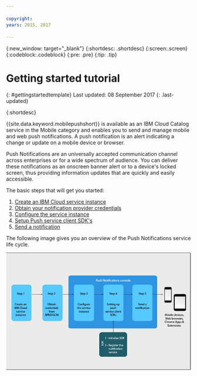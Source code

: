 ```yaml
---

copyright:
years: 2015, 2017

---
```


{:new_window: target="_blank"}
{:shortdesc: .shortdesc}
{:screen:.screen}
{:codeblock:.codeblock}
{:pre: .pre}
{:tip: .tip}

# Getting started tutorial
{: #gettingstartedtemplate}
Last updated: 08 September 2017
{: .last-updated}

{:shortdesc}

{{site.data.keyword.mobilepushshort}} is available as an IBM Cloud Catalog service in the Mobile category and enables you to send and manage mobile and web push notifications. A push notification is an alert indicating a change or update on a mobile device or browser.

Push Notifications are an universally accepted communication channel across enterprises or for a wide spectrum of audience. You can deliver these notifications as an onscreen banner alert or to a device's locked screen, thus providing information updates that are quickly and easily accessible.  

The basic steps that will get you started:

1. [Create an IBM Cloud service instance](/docs/services/mobilepush/push_step_prereq.html)
1. [Obtain your notification provider credentials](/docs/services/mobilepush/push_step_1.html)
1. [Configure the service instance](/docs/services/mobilepush/push_step_2.html)
1. [Setup Push service client SDK's](/docs/services/mobilepush/push_step_3.html)
1. [Send a notification](/docs/services/mobilepush/push_step_4.html)

The following image gives you an overview of the Push Notifications service life cycle.

![Push Overview](images/push_notification_lifecycle.jpg)


  








